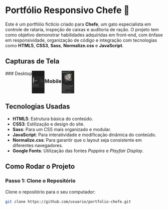 # Portfólio Responsivo Chefe 🐾
Este é um portfólio fictício criado para **Chefe**, um gato especialista em controle de rataria, inspeção de caixas e auditoria de ração. O projeto tem como objetivo demonstrar habilidades adquiridas em front-end, com ênfase em responsividade, organização de código e integração com tecnologias como **HTML5**, **CSS3**, **Sass**, **Normalize.css** e **JavaScript**.


## Capturas de Tela
<div style="display: flex;">
### Desktop

<img src="src/img/desck_chef.jpeg" alt="Desktop" style="width: 40px;">

### Mobile

<img src="src/img/cell_chef.jpeg" alt="Mobile" style="width: 40px;">
</div>


## Tecnologias Usadas

- **HTML5**: Estrutura básica do conteúdo.
- **CSS3**: Estilização e design do site.
- **Sass**: Para um CSS mais organizado e modular.
- **JavaScript**: Para interatividade e modificação dinâmica do conteúdo.
- **Normalize.css**: Para garantir que o layout seja consistente em diferentes navegadores.
- **Google Fonts**: Utilização das fontes *Poppins* e *Playfair Display*.

## Como Rodar o Projeto

### Passo 1: Clone o Repositório

Clone o repositório para o seu computador:

```bash
git clone https://github.com/usuario/portfolio-chefe.git
